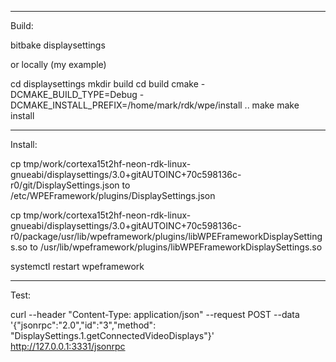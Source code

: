 -----------------
Build:

bitbake displaysettings

or locally (my example)

cd displaysettings 
mkdir build
cd build
cmake -DCMAKE_BUILD_TYPE=Debug -DCMAKE_INSTALL_PREFIX=/home/mark/rdk/wpe/install ..
make
make install

-----------------
Install:

cp
tmp/work/cortexa15t2hf-neon-rdk-linux-gnueabi/displaysettings/3.0+gitAUTOINC+70c598136c-r0/git/DisplaySettings.json
to 
/etc/WPEFramework/plugins/DisplaySettings.json

cp
tmp/work/cortexa15t2hf-neon-rdk-linux-gnueabi/displaysettings/3.0+gitAUTOINC+70c598136c-r0/package/usr/lib/wpeframework/plugins/libWPEFrameworkDisplaySettings.so
to
/usr/lib/wpeframework/plugins/libWPEFrameworkDisplaySettings.so

systemctl restart wpeframework

-----------------
Test:

curl --header "Content-Type: application/json" --request POST --data '{"jsonrpc":"2.0","id":"3","method": "DisplaySettings.1.getConnectedVideoDisplays"}' http://127.0.0.1:3331/jsonrpc
